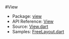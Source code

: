 #View

* Package: [view](api:)
* API Reference: [View](api:view)
* Source: [View.dart](source:client/view/src)
* Samples: [FreeLayout.dart](source:samples/free-layout)
